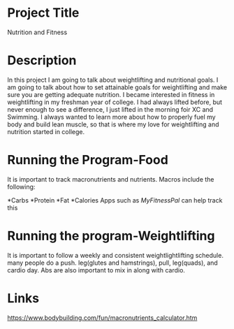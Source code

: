 # Project Title
Nutrition and Fitness
# Description
In this project I am going to talk about weightlifting and nutritional goals. I am going to talk about how to set attainable goals for weightlifting and make sure you are getting adequate nutrition.
I became interested in fitness in weightlifting in my freshman year of college. I had always lifted before, but never enough to see a difference, I just lifted in the morning foir XC and Swimming. I always wanted to learn more about how to properly fuel my body and build lean muscle, so that is where my love for weightlifting and nutrition started in college.
# Running the Program-Food
It is important to track macronutrients and nutrients. Macros include the following:
  
  *Carbs
  *Protein
  *Fat
  *Calories
  Apps such as _MyFitnessPal_ can help track this
# Running the program-Weightlifting
It is important to follow a weekly and consistent weightlightlifting schedule. many people do a push. leg(glutes and hamstrings), pull, leg(quads), and cardio day. Abs are also important to mix in along with cardio.
# Links
https://www.bodybuilding.com/fun/macronutrients_calculator.htm

